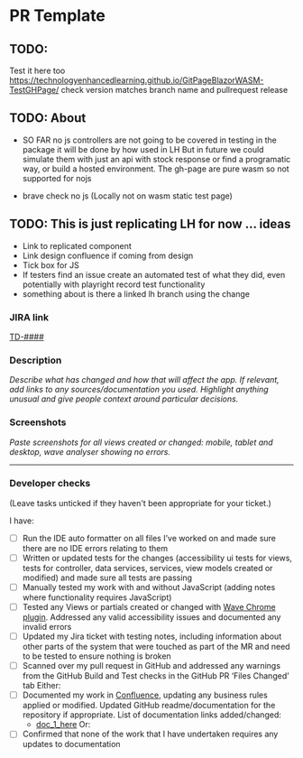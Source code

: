 # PR Template

## TODO:
Test it here too
https://technologyenhancedlearning.github.io/GitPageBlazorWASM-TestGHPage/
check version matches branch name and pullrequest release

## TODO: About
- SO FAR no js controllers are not going to be covered in testing in the package it will be done by how used in LH
But in future we could simulate them with just an api with stock response or find a programatic way, or build a hosted environment.
The gh-page are pure wasm so not supported for nojs

- brave check no js (Locally not on wasm static test page)

## TODO: This is just replicating LH for now ... ideas
- Link to replicated component
- Link design confluence if coming from design
- Tick box for JS
- If testers find an issue create an automated test of what they did, even potentially with playright record test functionality
- something about is there a linked lh branch using the change

### JIRA link
[TD-####](https://hee-tis.atlassian.net/browse/TD-####)

### Description
_Describe what has changed and how that will affect the app. If relevant, add links to any sources/documentation you used. Highlight anything unusual and give people context around particular decisions._

### Screenshots
_Paste screenshots for all views created or changed: mobile, tablet and desktop, wave analyser showing no errors._

-----
### Developer checks
(Leave tasks unticked if they haven't been appropriate for your ticket.)

I have:
- [ ] Run the IDE auto formatter on all files I’ve worked on and made sure there are no IDE errors relating to them
- [ ] Written or updated tests for the changes (accessibility ui tests for views, tests for controller, data services, services, view models created or modified) and made sure all tests are passing
- [ ] Manually tested my work with and without JavaScript (adding notes where functionality requires JavaScript)
- [ ] Tested any Views or partials created or changed with [Wave Chrome plugin](https://chrome.google.com/webstore/detail/wave-evaluation-tool/jbbplnpkjmmeebjpijfedlgcdilocofh/related). Addressed any valid accessibility issues and documented any invalid errors
- [ ] Updated my Jira ticket with testing notes, including information about other parts of the system that were touched as part of the MR and need  to be tested to ensure nothing is broken
- [ ] Scanned over my pull request in GitHub and addressed any warnings from the GitHub Build and Test checks in the GitHub PR ‘Files Changed’ tab
Either:
- [ ] Documented my work in [Confluence](https://hee-tis.atlassian.net/wiki/spaces/TP/pages/3461087233/Development), updating any business rules applied or modified. Updated GitHub readme/documentation for the repository if appropriate. List of documentation links added/changed:
  - [doc_1_here](link_1_here)
Or:
- [ ] Confirmed that none of the work that I have undertaken requires any updates to documentation